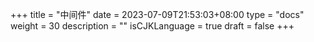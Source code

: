 +++
title = "中间件"
date = 2023-07-09T21:53:03+08:00
type = "docs"
weight = 30
description = ""
isCJKLanguage = true
draft = false
+++